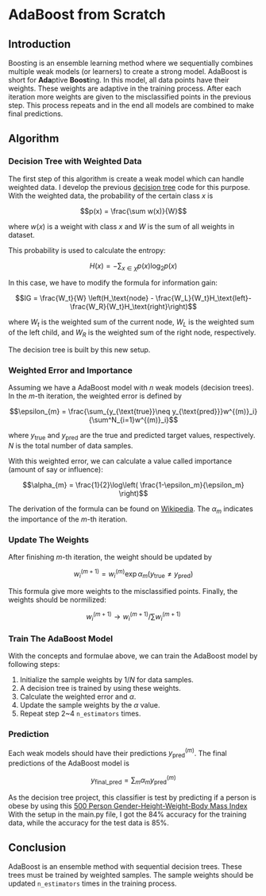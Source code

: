 # AdaBoost from Scratch
## Introduction
Boosting is an ensemble learning method where we sequentially combines multiple weak models (or learners) to create a strong model.
AdaBoost is short for **Ada**ptive **Boost**ing. 
In this model, all data points have their weights. 
These weights are adaptive in the training process. 
After each iteration more weights are given to the misclassified points in the previous step. 
This process repeats and in the end all models are combined to make final predictions.

## Algorithm
### Decision Tree with Weighted Data
The first step of this algorithm is create a weak model which can handle weighted data. 
I develop the previous [decision tree](https://github.com/zjzhao1002/Machine-Learning-from-Scratch/tree/main/Decision_Tree) code for this purpose. 
With the weighted data, the probability of the certain class $x$ is 
```math
p(x) = \frac{\sum w(x)}{W}
```
where $w(x)$ is a weight with class $x$ and $W$ is the sum of all weights in dataset.

This probability is used to calculate the entropy:
```math
H(x) = -\sum_{x\in \chi}p(x)\log_2p(x)
```
In this case, we have to modify the formula for information gain:
```math
IG = \frac{W_t}{W} \left(H_\text{node} - \frac{W_L}{W_t}H_\text{left}-\frac{W_R}{W_t}H_\text{right}\right)
```
where $W_t$ is the weighted sum of the current node, $W_L$ is the weighted sum of the left child, 
and $W_R$ is the weighted sum of the right node, respectively.

The decision tree is built by this new setup.

### Weighted Error and Importance
Assuming we have a AdaBoost model with $n$ weak models (decision trees). 
In the $m$-th iteration, the weighted error is defined by 
```math
\epsilon_{m} = \frac{\sum_{y_{\text{true}}\neq y_{\text{pred}}}w^{(m)}_i}{\sum^N_{i=1}w^{(m)}_i}
```
where $y_{\text{true}}$ and $y_{\text{pred}}$ are the true and predicted target values, respectively. 
$N$ is the total number of data samples. 

With this weighted error, we can calculate a value called importance (amount of say or influence):
```math
\alpha_{m} = \frac{1}{2}\log\left( \frac{1-\epsilon_m}{\epsilon_m} \right)
```
The derivation of the formula can be found on [Wikipedia](https://en.wikipedia.org/wiki/AdaBoost).
The $\alpha_{m}$ indicates the importance of the $m$-th iteration. 

### Update The Weights
After finishing $m$-th iteration, the weight should be updated by
```math
w_i^{(m+1)} = w_i^{(m)}\exp{\alpha_m}(y_{\text{true}}\neq y_{\text{pred}})
```
This formula give more weights to the misclassified points. 
Finally, the weights should be normilized:
```math
w_i^{(m+1)} \to w_i^{(m+1)}/\sum{w_i^{(m+1)}}
```

### Train The AdaBoost Model
With the concepts and formulae above, we can train the AdaBoost model by following steps:
1. Initialize the sample weights by $1/N$ for data samples.
2. A decision tree is trained by using these weights.
3. Calculate the weighted error and $\alpha$.
4. Update the sample weights by the $\alpha$ value.
5. Repeat step 2~4 `n_estimators` times.

### Prediction
Each weak models should have their predictions $y^{(m)}_{\text{pred}}$. The final predictions of the AdaBoost model is
```math
y_{\text{final_pred}} = \sum_{m} \alpha_m y^{(m)}_{\text{pred}}
```
As the decision tree project, this classifier is test by predicting if a person is obese by using this 
[500 Person Gender-Height-Weight-Body Mass Index](https://www.kaggle.com/datasets/yersever/500-person-gender-height-weight-bodymassindex) 
With the setup in the main.py file, I got the 84% accuracy for the training data, while the accuracy for the test data is 85%.

## Conclusion
AdaBoost is an ensemble method with sequential decision trees. These trees must be trained by weighted samples. 
The sample weights should be updated `n_estimators` times in the training process. 
